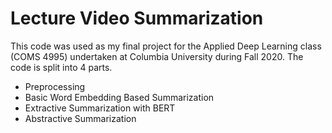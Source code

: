 # Lecture Video Summarization
This code was used as my final project for the Applied Deep Learning class (COMS 4995) undertaken at Columbia University during Fall 2020. 
The code is split into 4 parts.
- Preprocessing 
- Basic Word Embedding Based Summarization
- Extractive Summarization with BERT 
- Abstractive Summarization
